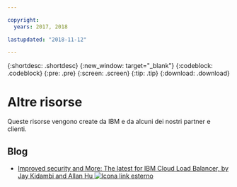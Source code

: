 ```yaml
---

copyright:
  years: 2017, 2018

lastupdated: "2018-11-12"

---
```


{:shortdesc: .shortdesc}
{:new_window: target="_blank"}
{:codeblock: .codeblock}
{:pre: .pre}
{:screen: .screen}
{:tip: .tip}
{:download: .download}

# Altre risorse

Queste risorse vengono create da IBM e da alcuni dei nostri partner e clienti.

## Blog

 * [Improved security and More: The latest for IBM Cloud Load Balancer, by Jay Kidambi and Allan Hu ![Icona link esterno](../../icons/launch-glyph.svg "Icona link esterno")](https://www.ibm.com/blogs/bluemix/2018/04/updates-cloud-load-balancer/)
